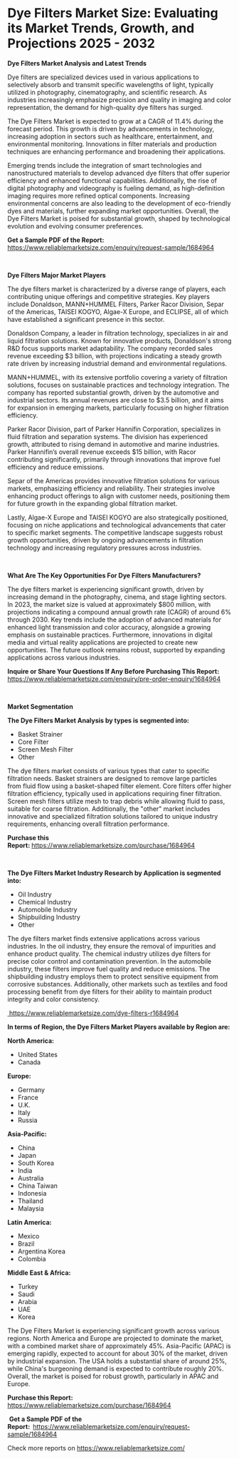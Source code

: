 <p><h1>Dye Filters Market Size: Evaluating its Market Trends, Growth, and Projections 2025 - 2032</h1></p><p><strong>Dye Filters Market Analysis and Latest Trends</strong></p>
<p><p>Dye filters are specialized devices used in various applications to selectively absorb and transmit specific wavelengths of light, typically utilized in photography, cinematography, and scientific research. As industries increasingly emphasize precision and quality in imaging and color representation, the demand for high-quality dye filters has surged.</p><p>The Dye Filters Market is expected to grow at a CAGR of 11.4% during the forecast period. This growth is driven by advancements in technology, increasing adoption in sectors such as healthcare, entertainment, and environmental monitoring. Innovations in filter materials and production techniques are enhancing performance and broadening their applications.</p><p>Emerging trends include the integration of smart technologies and nanostructured materials to develop advanced dye filters that offer superior efficiency and enhanced functional capabilities. Additionally, the rise of digital photography and videography is fueling demand, as high-definition imaging requires more refined optical components. Increasing environmental concerns are also leading to the development of eco-friendly dyes and materials, further expanding market opportunities. Overall, the Dye Filters Market is poised for substantial growth, shaped by technological evolution and evolving consumer preferences.</p></p>
<p><strong>Get a Sample PDF of the Report:&nbsp;</strong> <a href="https://www.reliablemarketsize.com/enquiry/request-sample/1684964?utm_campaign=3205&utm_medium=2&utm_source=Github&utm_content=ia&utm_term=26032025&utm_id=dye-filters">https://www.reliablemarketsize.com/enquiry/request-sample/1684964</a></p>
<p>&nbsp;</p>
<p><strong>Dye Filters Major Market Players</strong></p>
<p><p>The dye filters market is characterized by a diverse range of players, each contributing unique offerings and competitive strategies. Key players include Donaldson, MANN+HUMMEL Filters, Parker Racor Division, Separ of the Americas, TAISEI KOGYO, Algae-X Europe, and ECLIPSE, all of which have established a significant presence in this sector.</p><p>Donaldson Company, a leader in filtration technology, specializes in air and liquid filtration solutions. Known for innovative products, Donaldson's strong R&D focus supports market adaptability. The company recorded sales revenue exceeding $3 billion, with projections indicating a steady growth rate driven by increasing industrial demand and environmental regulations.</p><p>MANN+HUMMEL, with its extensive portfolio covering a variety of filtration solutions, focuses on sustainable practices and technology integration. The company has reported substantial growth, driven by the automotive and industrial sectors. Its annual revenues are close to $3.5 billion, and it aims for expansion in emerging markets, particularly focusing on higher filtration efficiency.</p><p>Parker Racor Division, part of Parker Hannifin Corporation, specializes in fluid filtration and separation systems. The division has experienced growth, attributed to rising demand in automotive and marine industries. Parker Hannifin’s overall revenue exceeds $15 billion, with Racor contributing significantly, primarily through innovations that improve fuel efficiency and reduce emissions.</p><p>Separ of the Americas provides innovative filtration solutions for various markets, emphasizing efficiency and reliability. Their strategies involve enhancing product offerings to align with customer needs, positioning them for future growth in the expanding global filtration market.</p><p>Lastly, Algae-X Europe and TAISEI KOGYO are also strategically positioned, focusing on niche applications and technological advancements that cater to specific market segments. The competitive landscape suggests robust growth opportunities, driven by ongoing advancements in filtration technology and increasing regulatory pressures across industries.</p></p>
<p>&nbsp;</p>
<p><strong>What Are The Key Opportunities For Dye Filters Manufacturers?</strong></p>
<p><p>The dye filters market is experiencing significant growth, driven by increasing demand in the photography, cinema, and stage lighting sectors. In 2023, the market size is valued at approximately $800 million, with projections indicating a compound annual growth rate (CAGR) of around 6% through 2030. Key trends include the adoption of advanced materials for enhanced light transmission and color accuracy, alongside a growing emphasis on sustainable practices. Furthermore, innovations in digital media and virtual reality applications are projected to create new opportunities. The future outlook remains robust, supported by expanding applications across various industries.</p></p>
<p><strong>Inquire or Share Your Questions If Any Before Purchasing This Report:</strong> <a href="https://www.reliablemarketsize.com/enquiry/pre-order-enquiry/1684964?utm_campaign=3205&utm_medium=2&utm_source=Github&utm_content=ia&utm_term=26032025&utm_id=dye-filters">https://www.reliablemarketsize.com/enquiry/pre-order-enquiry/1684964</a></p>
<p>&nbsp;</p>
<p><strong>Market Segmentation</strong></p>
<p><strong>The Dye Filters Market Analysis by types is segmented into:</strong></p>
<p><ul><li>Basket Strainer</li><li>Core Filter</li><li>Screen Mesh Filter</li><li>Other</li></ul></p>
<p><p>The dye filters market consists of various types that cater to specific filtration needs. Basket strainers are designed to remove large particles from fluid flow using a basket-shaped filter element. Core filters offer higher filtration efficiency, typically used in applications requiring finer filtration. Screen mesh filters utilize mesh to trap debris while allowing fluid to pass, suitable for coarse filtration. Additionally, the "other" market includes innovative and specialized filtration solutions tailored to unique industry requirements, enhancing overall filtration performance.</p></p>
<p><strong>Purchase this Report:&nbsp;</strong><a href="https://www.reliablemarketsize.com/purchase/1684964?utm_campaign=3205&utm_medium=2&utm_source=Github&utm_content=ia&utm_term=26032025&utm_id=dye-filters">https://www.reliablemarketsize.com/purchase/1684964</a></p>
<p>&nbsp;</p>
<p><strong>The Dye Filters Market Industry Research by Application is segmented into:</strong></p>
<p><ul><li>Oil Industry</li><li>Chemical Industry</li><li>Automobile Industry</li><li>Shipbuilding Industry</li><li>Other</li></ul></p>
<p><p>The dye filters market finds extensive applications across various industries. In the oil industry, they ensure the removal of impurities and enhance product quality. The chemical industry utilizes dye filters for precise color control and contamination prevention. In the automobile industry, these filters improve fuel quality and reduce emissions. The shipbuilding industry employs them to protect sensitive equipment from corrosive substances. Additionally, other markets such as textiles and food processing benefit from dye filters for their ability to maintain product integrity and color consistency.</p></p>
<p><a href="https://www.reliablemarketsize.com/dye-filters-r1684964?utm_campaign=3205&utm_medium=2&utm_source=Github&utm_content=ia&utm_term=26032025&utm_id=dye-filters">&nbsp;https://www.reliablemarketsize.com/dye-filters-r1684964</a></p>
<p><strong>In terms of Region, the Dye Filters Market Players available by Region are:</strong></p>
<p>
    <p> <strong> North America: </strong>
        <ul>
            <li>United States</li>
            <li>Canada</li>
        </ul>
        </p> 
    <p> <strong> Europe: </strong>
        <ul>
            <li>Germany</li>
            <li>France</li>
            <li>U.K.</li>
            <li>Italy</li>
            <li>Russia</li>
        </ul>
        </p> 
    <p> <strong> Asia-Pacific: </strong>
        <ul>
            <li>China</li>
            <li>Japan</li>
            <li>South Korea</li>
            <li>India</li>
            <li>Australia</li>
            <li>China Taiwan</li>
            <li>Indonesia</li>
            <li>Thailand</li>
            <li>Malaysia</li>
        </ul>
        </p> 
    <p> <strong> Latin America: </strong>
        <ul>
            <li>Mexico</li>
            <li>Brazil</li>
            <li>Argentina Korea</li>
            <li>Colombia</li>
        </ul>
        </p> 
    <p> <strong> Middle East & Africa: </strong>
        <ul>
            <li>Turkey</li>
            <li>Saudi</li>
            <li>Arabia</li>
            <li>UAE</li>
            <li>Korea</li>
        </ul>
    </p>
    </p>
<p><p>The Dye Filters Market is experiencing significant growth across various regions. North America and Europe are projected to dominate the market, with a combined market share of approximately 45%. Asia-Pacific (APAC) is emerging rapidly, expected to account for about 30% of the market, driven by industrial expansion. The USA holds a substantial share of around 25%, while China's burgeoning demand is expected to contribute roughly 20%. Overall, the market is poised for robust growth, particularly in APAC and Europe.</p></p>
<p><strong>Purchase this Report: </strong><a href="https://www.reliablemarketsize.com/purchase/1684964?utm_campaign=3205&utm_medium=2&utm_source=Github&utm_content=ia&utm_term=26032025&utm_id=dye-filters">https://www.reliablemarketsize.com/purchase/1684964</a></p>
<p>&nbsp;<strong>Get a Sample PDF of the Report:&nbsp;&nbsp;</strong><a href="https://www.reliablemarketsize.com/enquiry/request-sample/1684964?utm_campaign=3205&utm_medium=2&utm_source=Github&utm_content=ia&utm_term=26032025&utm_id=dye-filters">https://www.reliablemarketsize.com/enquiry/request-sample/1684964</a></p>
<p><strong></strong></p>
<p>Check more reports on <a href="https://www.reliablemarketsize.com/?utm_campaign=3205&utm_medium=2&utm_source=Github&utm_content=ia&utm_term=26032025&utm_id=dye-filters">https://www.reliablemarketsize.com/</a></p>